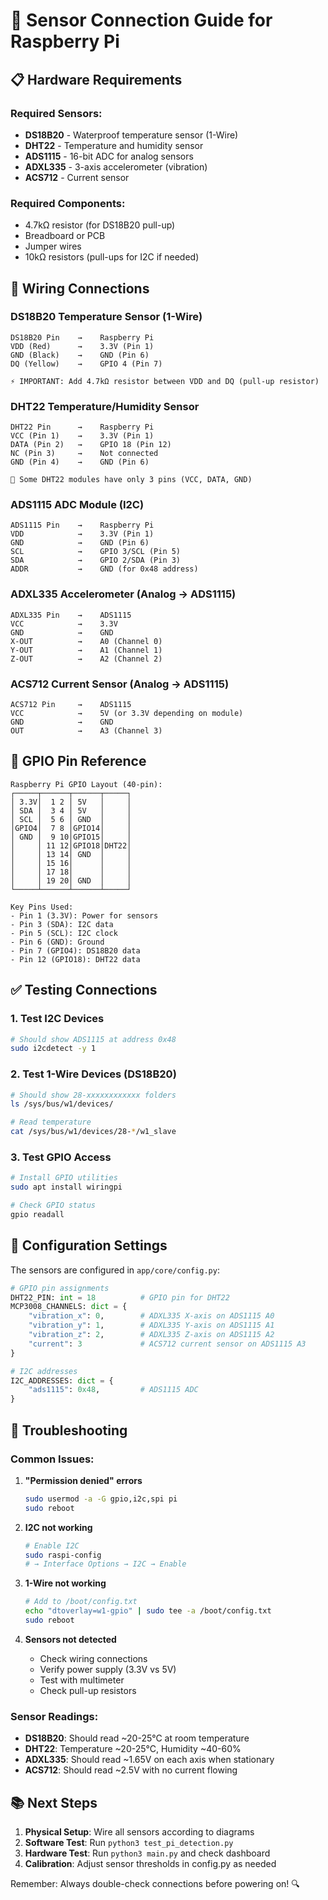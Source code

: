 # 🔌 Sensor Connection Guide for Raspberry Pi

## 📋 Hardware Requirements

### Required Sensors:
- **DS18B20** - Waterproof temperature sensor (1-Wire)
- **DHT22** - Temperature and humidity sensor
- **ADS1115** - 16-bit ADC for analog sensors
- **ADXL335** - 3-axis accelerometer (vibration)
- **ACS712** - Current sensor

### Required Components:
- 4.7kΩ resistor (for DS18B20 pull-up)
- Breadboard or PCB
- Jumper wires
- 10kΩ resistors (pull-ups for I2C if needed)

## 🔗 Wiring Connections

### DS18B20 Temperature Sensor (1-Wire)
```
DS18B20 Pin    →    Raspberry Pi
VDD (Red)      →    3.3V (Pin 1)
GND (Black)    →    GND (Pin 6)  
DQ (Yellow)    →    GPIO 4 (Pin 7)

⚡ IMPORTANT: Add 4.7kΩ resistor between VDD and DQ (pull-up resistor)
```

### DHT22 Temperature/Humidity Sensor
```
DHT22 Pin      →    Raspberry Pi
VCC (Pin 1)    →    3.3V (Pin 1)
DATA (Pin 2)   →    GPIO 18 (Pin 12)
NC (Pin 3)     →    Not connected
GND (Pin 4)    →    GND (Pin 6)

📝 Some DHT22 modules have only 3 pins (VCC, DATA, GND)
```

### ADS1115 ADC Module (I2C)
```
ADS1115 Pin    →    Raspberry Pi
VDD            →    3.3V (Pin 1)
GND            →    GND (Pin 6)
SCL            →    GPIO 3/SCL (Pin 5)
SDA            →    GPIO 2/SDA (Pin 3)
ADDR           →    GND (for 0x48 address)
```

### ADXL335 Accelerometer (Analog → ADS1115)
```
ADXL335 Pin    →    ADS1115
VCC            →    3.3V
GND            →    GND
X-OUT          →    A0 (Channel 0)
Y-OUT          →    A1 (Channel 1)
Z-OUT          →    A2 (Channel 2)
```

### ACS712 Current Sensor (Analog → ADS1115)
```
ACS712 Pin     →    ADS1115
VCC            →    5V (or 3.3V depending on module)
GND            →    GND
OUT            →    A3 (Channel 3)
```

## 🎯 GPIO Pin Reference

```
Raspberry Pi GPIO Layout (40-pin):
┌─────┬──────┬──────┬─────┐
│ 3.3V│  1 2 │ 5V   │     │
│ SDA │  3 4 │ 5V   │     │
│ SCL │  5 6 │ GND  │     │
│GPIO4│  7 8 │GPIO14│     │
│ GND │  9 10│GPIO15│     │
│     │ 11 12│GPIO18│DHT22│
│     │ 13 14│ GND  │     │
│     │ 15 16│      │     │
│     │ 17 18│      │     │
│     │ 19 20│ GND  │     │
└─────┴──────┴──────┴─────┘

Key Pins Used:
- Pin 1 (3.3V): Power for sensors
- Pin 3 (SDA): I2C data
- Pin 5 (SCL): I2C clock  
- Pin 6 (GND): Ground
- Pin 7 (GPIO4): DS18B20 data
- Pin 12 (GPIO18): DHT22 data
```

## ✅ Testing Connections

### 1. Test I2C Devices
```bash
# Should show ADS1115 at address 0x48
sudo i2cdetect -y 1
```

### 2. Test 1-Wire Devices (DS18B20)
```bash
# Should show 28-xxxxxxxxxxxx folders
ls /sys/bus/w1/devices/

# Read temperature
cat /sys/bus/w1/devices/28-*/w1_slave
```

### 3. Test GPIO Access
```bash
# Install GPIO utilities
sudo apt install wiringpi

# Check GPIO status
gpio readall
```

## 🔧 Configuration Settings

The sensors are configured in `app/core/config.py`:

```python
# GPIO pin assignments
DHT22_PIN: int = 18          # GPIO pin for DHT22
MCP3008_CHANNELS: dict = {
    "vibration_x": 0,        # ADXL335 X-axis on ADS1115 A0
    "vibration_y": 1,        # ADXL335 Y-axis on ADS1115 A1  
    "vibration_z": 2,        # ADXL335 Z-axis on ADS1115 A2
    "current": 3             # ACS712 current sensor on ADS1115 A3
}

# I2C addresses
I2C_ADDRESSES: dict = {
    "ads1115": 0x48,         # ADS1115 ADC
}
```

## 🚨 Troubleshooting

### Common Issues:

1. **"Permission denied" errors**
   ```bash
   sudo usermod -a -G gpio,i2c,spi pi
   sudo reboot
   ```

2. **I2C not working**
   ```bash
   # Enable I2C
   sudo raspi-config
   # → Interface Options → I2C → Enable
   ```

3. **1-Wire not working**
   ```bash
   # Add to /boot/config.txt
   echo "dtoverlay=w1-gpio" | sudo tee -a /boot/config.txt
   sudo reboot
   ```

4. **Sensors not detected**
   - Check wiring connections
   - Verify power supply (3.3V vs 5V)
   - Test with multimeter
   - Check pull-up resistors

### Sensor Readings:
- **DS18B20**: Should read ~20-25°C at room temperature
- **DHT22**: Temperature ~20-25°C, Humidity ~40-60%
- **ADXL335**: Should read ~1.65V on each axis when stationary
- **ACS712**: Should read ~2.5V with no current flowing

## 📚 Next Steps

1. **Physical Setup**: Wire all sensors according to diagrams
2. **Software Test**: Run `python3 test_pi_detection.py`
3. **Hardware Test**: Run `python3 main.py` and check dashboard
4. **Calibration**: Adjust sensor thresholds in config.py as needed

Remember: Always double-check connections before powering on! 🔍

